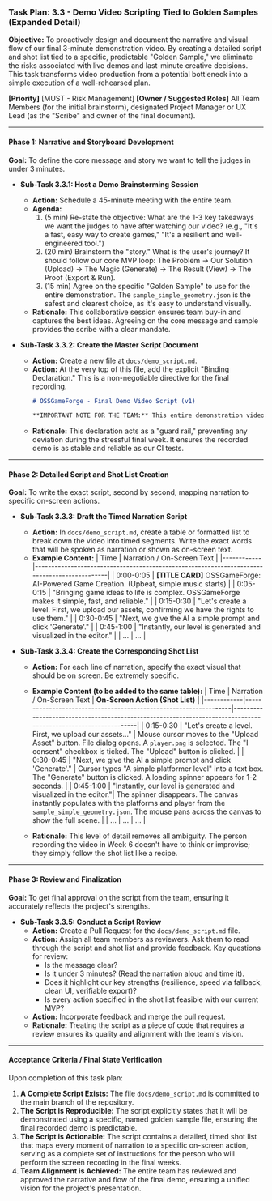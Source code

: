 ### **Task Plan: 3.3 - Demo Video Scripting Tied to Golden Samples (Expanded Detail)**

**Objective:** To proactively design and document the narrative and visual flow of our final 3-minute demonstration video. By creating a detailed script and shot list tied to a specific, predictable "Golden Sample," we eliminate the risks associated with live demos and last-minute creative decisions. This task transforms video production from a potential bottleneck into a simple execution of a well-rehearsed plan.

**[Priority]** [MUST - Risk Management]
**[Owner / Suggested Roles]** All Team Members (for the initial brainstorm), designated Project Manager or UX Lead (as the "Scribe" and owner of the final document).

---

#### **Phase 1: Narrative and Storyboard Development**

**Goal:** To define the core message and story we want to tell the judges in under 3 minutes.

*   **Sub-Task 3.3.1: Host a Demo Brainstorming Session**
    *   **Action:** Schedule a 45-minute meeting with the entire team.
    *   **Agenda:**
        1.  (5 min) Re-state the objective: What are the 1-3 key takeaways we want the judges to have after watching our video? (e.g., "It's a fast, easy way to create games," "It's a resilient and well-engineered tool.")
        2.  (20 min) Brainstorm the "story." What is the user's journey? It should follow our core MVP loop: The Problem -> Our Solution (Upload) -> The Magic (Generate) -> The Result (View) -> The Proof (Export & Run).
        3.  (15 min) Agree on the specific "Golden Sample" to use for the entire demonstration. The `sample_simple_geometry.json` is the safest and clearest choice, as it's easy to understand visually.
    *   **Rationale:** This collaborative session ensures team buy-in and captures the best ideas. Agreeing on the core message and sample provides the scribe with a clear mandate.

*   **Sub-Task 3.3.2: Create the Master Script Document**
    *   **Action:** Create a new file at `docs/demo_script.md`.
    *   **Action:** At the very top of this file, add the explicit "Binding Declaration." This is a non-negotiable directive for the final recording.
        ```markdown
        # OSSGameForge - Final Demo Video Script (v1)

        **IMPORTANT NOTE FOR THE TEAM:** This entire demonstration video will be recorded using the `sample_simple_geometry.json` golden sample as the output of the generation step. The objective is to show the full, stable end-to-end loop with a predictable and reproducible result. **Do not use the live model (`USE_LOCAL_MODEL=true`) for any part of the final video recording.**
        ```
    *   **Rationale:** This declaration acts as a "guard rail," preventing any deviation during the stressful final week. It ensures the recorded demo is as stable and reliable as our CI tests.

---

#### **Phase 2: Detailed Script and Shot List Creation**

**Goal:** To write the exact script, second by second, mapping narration to specific on-screen actions.

*   **Sub-Task 3.3.3: Draft the Timed Narration Script**
    *   **Action:** In `docs/demo_script.md`, create a table or formatted list to break down the video into timed segments. Write the exact words that will be spoken as narration or shown as on-screen text.
    *   **Example Content:**
        | Time       | Narration / On-Screen Text                                                                  |
        |------------|---------------------------------------------------------------------------------------------|
        | 0:00-0:05  | **[TITLE CARD]** OSSGameForge: AI-Powered Game Creation. (Upbeat, simple music starts)        |
        | 0:05-0:15  | "Bringing game ideas to life is complex. OSSGameForge makes it simple, fast, and reliable."   |
        | 0:15-0:30  | "Let's create a level. First, we upload our assets, confirming we have the rights to use them." |
        | 0:30-0:45  | "Next, we give the AI a simple prompt and click 'Generate'."                                |
        | 0:45-1:00  | "Instantly, our level is generated and visualized in the editor."                           |
        | ...        | ...                                                                                         |

*   **Sub-Task 3.3.4: Create the Corresponding Shot List**
    *   **Action:** For each line of narration, specify the exact visual that should be on screen. Be extremely specific.
    *   **Example Content (to be added to the same table):**
        | Time       | Narration / On-Screen Text                                       | **On-Screen Action (Shot List)**                                                                              |
        |------------|------------------------------------------------------------------|---------------------------------------------------------------------------------------------------------------|
        | 0:15-0:30  | "Let's create a level. First, we upload our assets..."           | Mouse cursor moves to the "Upload Asset" button. File dialog opens. A `player.png` is selected. The "I consent" checkbox is ticked. The "Upload" button is clicked. |
        | 0:30-0:45  | "Next, we give the AI a simple prompt and click 'Generate'."       | Cursor types "A simple platformer level" into a text box. The "Generate" button is clicked. A loading spinner appears for 1-2 seconds. |
        | 0:45-1:00  | "Instantly, our level is generated and visualized in the editor."| The spinner disappears. The canvas instantly populates with the platforms and player from the `sample_simple_geometry.json`. The mouse pans across the canvas to show the full scene. |
        | ...        | ...                                                              | ...                                                                                                           |

    *   **Rationale:** This level of detail removes all ambiguity. The person recording the video in Week 6 doesn't have to think or improvise; they simply follow the shot list like a recipe.

---

#### **Phase 3: Review and Finalization**

**Goal:** To get final approval on the script from the team, ensuring it accurately reflects the project's strengths.

*   **Sub-Task 3.3.5: Conduct a Script Review**
    *   **Action:** Create a Pull Request for the `docs/demo_script.md` file.
    *   **Action:** Assign all team members as reviewers. Ask them to read through the script and shot list and provide feedback. Key questions for review:
        *   Is the message clear?
        *   Is it under 3 minutes? (Read the narration aloud and time it).
        *   Does it highlight our key strengths (resilience, speed via fallback, clean UI, verifiable export)?
        *   Is every action specified in the shot list feasible with our current MVP?
    *   **Action:** Incorporate feedback and merge the pull request.
    *   **Rationale:** Treating the script as a piece of code that requires a review ensures its quality and alignment with the team's vision.

---

#### **Acceptance Criteria / Final State Verification**

Upon completion of this task plan:

1.  **A Complete Script Exists:** The file `docs/demo_script.md` is committed to the main branch of the repository.
2.  **The Script is Reproducible:** The script explicitly states that it will be demonstrated using a specific, named golden sample file, ensuring the final recorded demo is predictable.
3.  **The Script is Actionable:** The script contains a detailed, timed shot list that maps every moment of narration to a specific on-screen action, serving as a complete set of instructions for the person who will perform the screen recording in the final weeks.
4.  **Team Alignment is Achieved:** The entire team has reviewed and approved the narrative and flow of the final demo, ensuring a unified vision for the project's presentation.